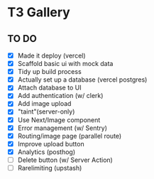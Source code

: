 # T3 Gallery
## TO DO
- [x] Made it deploy (vercel)
- [x] Scaffold basic ui with mock data
- [x] Tidy up build process
- [X] Actually set up a database (vercel postgres)
- [x] Attach database to UI
- [x] Add authentication (w/ clerk)
- [x] Add image upload
- [x] "taint"(server-only)
- [x] Use Next/Image component
- [x] Error management (w/ Sentry)
- [x] Routing/image page (parallel route)
- [x] Improve upload button
- [x] Analytics (posthog)
- [ ] Delete button (w/ Server Action)
- [ ] Rarelimiting (upstash)